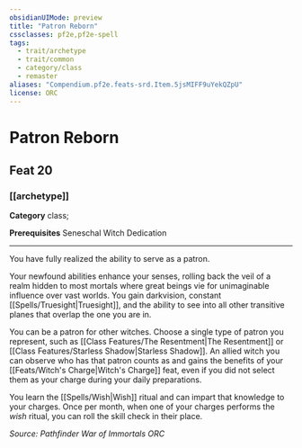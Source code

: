 ```yaml
---
obsidianUIMode: preview
title: "Patron Reborn"
cssclasses: pf2e,pf2e-spell
tags:
  - trait/archetype
  - trait/common
  - category/class
  - remaster
aliases: "Compendium.pf2e.feats-srd.Item.5jsMIFF9uYekQZpU"
license: ORC
---
```

# Patron Reborn
## Feat 20
### [[archetype]]

**Category** class; 



**Prerequisites** Seneschal Witch Dedication
* * *
You have fully realized the ability to serve as a patron.

Your newfound abilities enhance your senses, rolling back the veil of a realm hidden to most mortals where great beings vie for unimaginable influence over vast worlds. You gain darkvision, constant [[Spells/Truesight|Truesight]], and the ability to see into all other transitive planes that overlap the one you are in.

You can be a patron for other witches. Choose a single type of patron you represent, such as [[Class Features/The Resentment|The Resentment]] or [[Class Features/Starless Shadow|Starless Shadow]]. An allied witch you can observe who has that patron counts as and gains the benefits of your [[Feats/Witch's Charge|Witch's Charge]] feat, even if you did not select them as your charge during your daily preparations.

You learn the [[Spells/Wish|Wish]] ritual and can impart that knowledge to your charges. Once per month, when one of your charges performs the _wish_ ritual, you can roll the skill check in their place.

*Source: Pathfinder War of Immortals*
*ORC*